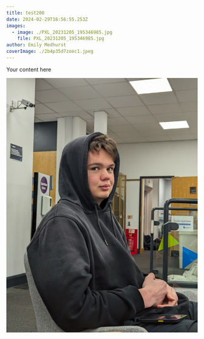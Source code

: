 ```yaml
---
title: test200
date: 2024-02-29T16:56:55.253Z
images:
  - image: ./PXL_20231205_195346985.jpg
    file: PXL_20231205_195346985.jpg
author: Emily Medhurst
coverImage: ./2b4p35d7zoec1.jpeg
---
```

Your content here

![lol](./PXL_20231205_195346985.jpg)
